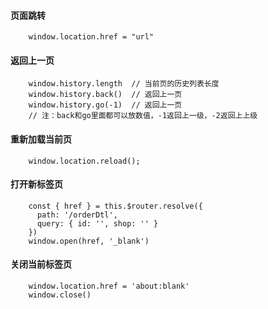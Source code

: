 #### 页面跳转

```
    window.location.href = "url"
```

#### 返回上一页

```
    window.history.length  // 当前页的历史列表长度
    window.history.back()  // 返回上一页
    window.history.go(-1)  // 返回上一页
    // 注：back和go里面都可以放数值，-1返回上一级，-2返回上上级
```

#### 重新加载当前页

```
    window.location.reload();
```

#### 打开新标签页

```
    const { href } = this.$router.resolve({
      path: '/orderDtl',
      query: { id: '', shop: '' }
    })
    window.open(href, '_blank')
```

#### 关闭当前标签页

```
    window.location.href = 'about:blank'
    window.close()
```